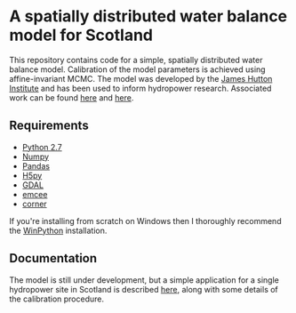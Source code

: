 # A spatially distributed water balance model for Scotland

This repository contains code for a simple, spatially distributed water balance model. Calibration of the model parameters is achieved using affine-invariant MCMC. The model was developed by the [James Hutton Institute](http://www.hutton.ac.uk/) and has been used to inform hydropower research. Associated work can be found [here](http://www.sciencedirect.com/science/article/pii/S1364032115007182) and [here](http://meetingorganizer.copernicus.org/EGU2015/EGU2015-3351.pdf).

## Requirements

  * [Python 2.7](https://www.python.org/download/releases/2.7/)
  * [Numpy](http://www.numpy.org/)
  * [Pandas](http://pandas.pydata.org/)
  * [H5py](http://www.h5py.org/)
  * [GDAL](http://www.gdal.org/)
  * [emcee](http://dan.iel.fm/emcee/current/)
  * [corner](https://github.com/dfm/corner.py)

If you're installing from scratch on Windows then I thoroughly recommend the [WinPython](http://winpython.github.io/) installation.

## Documentation

The model is still under development, but a simple application for a single hydropower site in Scotland is described [here](https://github.com/JamesSample/water_balance_model/blob/master/JSample_EGU2015.pdf), along with some details of the calibration procedure.
